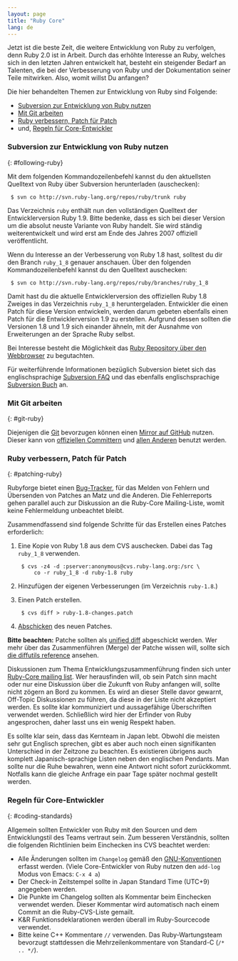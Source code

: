 ```yaml
---
layout: page
title: "Ruby Core"
lang: de
---
```


Jetzt ist die beste Zeit, die weitere Entwicklung von Ruby zu verfolgen,
denn Ruby 2.0 ist in Arbeit. Durch das erhöhte Interesse an Ruby,
welches sich in den letzten Jahren entwickelt hat, besteht ein
steigender Bedarf an Talenten, die bei der Verbesserung von Ruby und der
Dokumentation seiner Teile mitwirken. Also, womit willst Du anfangen?

Die hier behandelten Themen zur Entwicklung von Ruby sind Folgende:

* [Subversion zur Entwicklung von Ruby nutzen](#following-ruby)
* [Mit Git arbeiten](#git-ruby)
* [Ruby verbessern, Patch für Patch](#patching-ruby)
* und, [Regeln für Core-Entwickler](#coding-standards)

### Subversion zur Entwicklung von Ruby nutzen
{: #following-ruby}

Mit dem folgenden Kommandozeilenbefehl kannst du den aktuellsten
Quelltext von Ruby über Subversion herunterladen (auschecken):


     $ svn co http://svn.ruby-lang.org/repos/ruby/trunk ruby

Das Verzeichnis `ruby` enthält nun den vollständigen Quelltext der
Entwicklerversion Ruby 1.9. Bitte bedenke, dass es sich bei dieser
Version um die absolut neuste Variante von Ruby handelt. Sie wird
ständig weiterentwickelt und wird erst am Ende des Jahres 2007 offiziell
veröffentlicht.

Wenn du Interesse an der Verbesserung von Ruby 1.8 hast, solltest du dir
den Branch `ruby_1_8` genauer anschauen. Über den folgenden
Kommandozeilenbefehl kannst du den Quelltext auschecken:


     $ svn co http://svn.ruby-lang.org/repos/ruby/branches/ruby_1_8

Damit hast du die aktuelle Entwicklerversion des offiziellen Ruby 1.8
Zweiges in das Verzeichnis `ruby_1_8` heruntergeladen. Entwickler die
einen Patch für diese Version entwickeln, werden darum gebeten ebenfalls
einen Patch für die Entwicklerversion 1.9 zu erstellen. Aufgrund dessen
sollten die Versionen 1.8 und 1.9 sich einander ähneln, mit der Ausnahme
von Erweiterungen an der Sprache Ruby selbst.

Bei Interesse besteht die Möglichkeit das [Ruby Repository über den
Webbrowser][1] zu begutachten.

Für weiterführende Informationen bezüglich Subversion bietet sich das
englischsprachige [Subversion FAQ][2] und das ebenfalls
englischsprachige [Subversion Buch][3] an.

### Mit Git arbeiten
{: #git-ruby}

Diejenigen die [Git][4] bevorzugen können einen [Mirror auf GitHub][5]
nutzen. Dieser kann von [offiziellen Committern][6] und [allen
Anderen][7] benutzt werden.

### Ruby verbessern, Patch für Patch
{: #patching-ruby}

Rubyforge bietet einen [Bug-Tracker][8], für das Melden von Fehlern und
Übersenden von Patches an Matz und die Anderen. Die Fehlerreports gehen
parallel auch zur Diskussion an die Ruby-Core Mailing-Liste, womit keine
Fehlermeldung unbeachtet bleibt.

Zusammendfassend sind folgende Schritte für das Erstellen eines Patches
erforderlich:

1.  Eine Kopie von Ruby 1.8 aus dem CVS auschecken. Dabei das Tag
    `ruby_1_8` verwenden.

         $ cvs -z4 -d :pserver:anonymous@cvs.ruby-lang.org:/src \
             co -r ruby_1_8 -d ruby-1.8 ruby

2.  Hinzufügen der eigenen Verbesserungen (im Verzeichnis `ruby-1.8`.)
3.  Einen Patch erstellen.

         $ cvs diff > ruby-1.8-changes.patch

4.  [Abschicken][9] des neuen Patches.

**Bitte beachten:** Patche sollten als [unified diff][10] abgeschickt
werden. Wer mehr über das Zusammenführen (Merge) der Patche wissen will,
sollte sich [die diffutils reference][11] ansehen.

Diskussionen zum Thema Entwicklungszusammenführung finden sich unter
[Ruby-Core mailing list](/de/community/mailing-lists/). Wer
herausfinden will, ob sein Patch sinn macht oder nur eine Diskussion
über die Zukunft von Ruby anfangen will, sollte nicht zögern an Bord zu
kommen. Es wird an dieser Stelle davor gewarnt, Off-Topic Diskussionen
zu führen, da diese in der Liste nicht akzeptiert werden. Es sollte klar
kommuniziert und aussagefähige Überschriften verwendet werden.
Schließlich wird hier der Erfinder von Ruby angesprochen, daher lasst
uns ein wenig Respekt haben.

Es sollte klar sein, dass das Kernteam in Japan lebt. Obwohl die meisten
sehr gut Englisch sprechen, gibt es aber auch noch einen signifikanten
Unterschied in der Zeitzone zu beachten. Es existieren übrigens auch
komplett Japanisch-sprachige Listen neben den englischen Pendants. Man
sollte nur die Ruhe bewahren, wenn eine Antwort nicht sofort
zurückkommt. Notfalls kann die gleiche Anfrage ein paar Tage später
nochmal gestellt werden.

### Regeln für Core-Entwickler
{: #coding-standards}

Allgemein sollten Entwickler von Ruby mit den Sourcen und dem
Entwicklungstil des Teams vertraut sein. Zum besseren Verständnis,
sollten die folgenden Richtlinien beim Einchecken ins CVS beachtet
werden:

* Alle Änderungen sollten im `Changelog` gemäß den
  [GNU-Konventionen][12] erfasst werden. (Viele Core-Entwickler von Ruby
  nutzen den `add-log` Modus von Emacs: `C-x 4 a`)
* Der Check-in Zeitstempel sollte in Japan Standard Time (UTC+9)
  angegeben werden.
* Die Punkte im Changelog sollten als Kommentar beim Einchecken
  verwendet werden. Dieser Kommentar wird automatisch nach einem Commit
  an die Ruby-CVS-Liste gemailt.
* K&amp;R Funktionsdeklarationen werden überall im Ruby-Sourcecode
  verwendet.
* Bitte keine C++ Kommentare `//` verwenden. Das Ruby-Wartungsteam
  bevorzugt stattdessen die Mehrzeilenkommentare von Standard-C (`/* ..
  */`).



[1]: http://svn.ruby-lang.org/cgi-bin/viewvc.cgi/
[2]: http://subversion.tigris.org/faq.html
[3]: http://svnbook.org
[4]: http://git-scm.com/
[5]: http://github.com/ruby/ruby
[6]: http://wiki.github.com/shyouhei/ruby/committerhowto
[7]: http://wiki.github.com/shyouhei/ruby/noncommitterhowto
[8]: http://rubyforge.org/tracker/?func=browse&amp;group_id=426&amp;atid=1698
[9]: http://rubyforge.org/tracker/?func=add&amp;group_id=426&amp;atid=1700
[10]: http://www.gnu.org/software/diffutils/manual/html_node/Unified-Format.html
[11]: http://www.gnu.org/software/diffutils/manual/html_node/Merging-with-patch.html#Merging%20with%20patch
[12]: http://www.gnu.org/prep/standards/standards.html#Change-Logs
